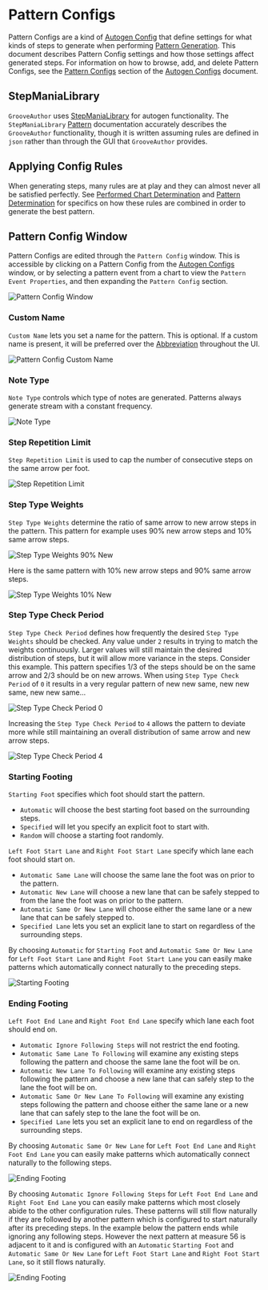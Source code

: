 # Pattern Configs

Pattern Configs are a kind of [Autogen Config](AutogenConfigs.md) that define settings for what kinds of steps to generate when performing [Pattern Generation](PatternGeneration.md). This document describes Pattern Config settings and how those settings affect generated steps. For information on how to browse, add, and delete Pattern Configs, see the [Pattern Configs](AutogenConfigs.md#pattern-configs) section of the [Autogen Configs](AutogenConfigs.md) document.

## StepManiaLibrary

`GrooveAuthor` uses [StepManiaLibrary](https://github.com/PerryAsleep/StepManiaLibrary) for autogen functionality. The `StepManiaLibrary` [Pattern](../../StepManiaLibrary/StepManiaLibrary/docs/Pattern.md) documentation accurately describes the `GrooveAuthor` functionality, though it is written assuming rules are defined in `json` rather than through the GUI that `GrooveAuthor` provides.

## Applying Config Rules

When generating steps, many rules are at play and they can almost never all be satisfied perfectly. See [Performed Chart Determination](../../StepManiaLibrary/StepManiaLibrary/docs/PerformedChart.md#performedchart-determination) and [Pattern Determination](../../StepManiaLibrary/StepManiaLibrary/docs/PerformedChart.md#pattern-determination) for specifics on how these rules are combined in order to generate the best pattern.

## Pattern Config Window

Pattern Configs are edited through the `Pattern Config` window. This is accessible by clicking on a Pattern Config from the [Autogen Configs](AutogenConfigs.md) window, or by selecting a pattern event from a chart to view the `Pattern Event Properties`, and then expanding the `Pattern Config` section.

![Pattern Config Window](pattern-config-window.png "The Pattern Config window can be access through a Pattern event or the Autogen Configs window.")

### Custom Name

`Custom Name` lets you set a name for the pattern. This is optional. If a custom name is present, it will be preferred over the [Abbreviation](AutogenConfigs.md#abbreviation-1) throughout the UI.

![Pattern Config Custom Name](pattern-config-custom-name.png "The Pattern Custom Name will be preferred if present.")

### Note Type

`Note Type` controls which type of notes are generated. Patterns always generate stream with a constant frequency.

![Note Type](pattern-note-type.png "Note Type controls which type of notes are generated.")

### Step Repetition Limit

`Step Repetition Limit` is used to cap the number of consecutive steps on the same arrow per foot.

![Step Repetition Limit](pattern-step-repetition-limit.png "Note Type controls which type of notes are generated.")

### Step Type Weights

`Step Type Weights` determine the ratio of same arrow to new arrow steps in the pattern. This pattern for example uses 90% new arrow steps and 10% same arrow steps.

![Step Type Weights 90% New](pattern-step-type-weights-10-90-8.png "This pattern uses 90% new arrow steps and 10% same arrow steps.")

Here is the same pattern with 10% new arrow steps and 90% same arrow steps.

![Step Type Weights 10% New](pattern-step-type-weights-90-10-8.png "This pattern uses 10% new arrow steps and 90% same arrow steps.")

### Step Type Check Period

`Step Type Check Period` defines how frequently the desired `Step Type Weights` should be checked. Any value under `2` results in trying to match the weights continuously. Larger values will still maintain the desired distribution of steps, but it will allow more variance in the steps. Consider this example. This pattern specifies 1/3 of the steps should be on the same arrow and 2/3 should be on new arrows. When using `Step Type Check Period` of `0` it results in a very regular pattern of new new same, new new same, new new same...

![Step Type Check Period 0](pattern-step-type-check-period-0.png "Low Step Type Check Period values can result in regular patterns.")

Increasing the `Step Type Check Period` to `4` allows the pattern to deviate more while still maintaining an overall distribution of same arrow and new arrow steps.

![Step Type Check Period 4](pattern-step-type-check-period-4.png "Higher Step Type Check Period values can result in more random patterns.")

### Starting Footing

`Starting Foot` specifies which foot should start the pattern.
- `Automatic` will choose the best starting foot based on the surrounding steps.
- `Specified` will let you specify an explicit foot to start with.
- `Random` will choose a starting foot randomly.

`Left Foot Start Lane` and `Right Foot Start Lane` specify which lane each foot should start on.
- `Automatic Same Lane` will choose the same lane the foot was on prior to the pattern.
- `Automatic New Lane` will choose a new lane that can be safely stepped to from the lane the foot was on prior to the pattern.
- `Automatic Same Or New Lane` will choose either the same lane or a new lane that can be safely stepped to.
- `Specified Lane` lets you set an explicit lane to start on regardless of the surrounding steps.

By choosing `Automatic` for `Starting Foot` and `Automatic Same Or New Lane` for `Left Foot Start Lane` and `Right Foot Start Lane` you can easily make patterns which automatically connect naturally to the preceding steps.

![Starting Footing](pattern-starting-footing.png "A pattern configured to automatically connect naturally to the preceding steps.")

### Ending Footing

`Left Foot End Lane` and `Right Foot End Lane` specify which lane each foot should end on.
- `Automatic Ignore Following Steps` will not restrict the end footing.
- `Automatic Same Lane To Following` will examine any existing steps following the pattern and choose the same lane the foot will be on.
- `Automatic New Lane To Following` will examine any existing steps following the pattern and choose a new lane that can safely step to the lane the foot will be on.
- `Automatic Same Or New Lane To Following` will examine any existing steps following the pattern and choose either the same lane or a new lane that can safely step to the lane the foot will be on.
- `Specified Lane` lets you set an explicit lane to end on regardless of the surrounding steps.

By choosing `Automatic Same Or New Lane` for `Left Foot End Lane` and `Right Foot End Lane` you can easily make patterns which automatically connect naturally to the following steps.

![Ending Footing](pattern-ending-footing.png "A Pattern configured to automatically connect naturally to the following steps.")

By choosing `Automatic Ignore Following Steps` for `Left Foot End Lane` and `Right Foot End Lane` you can easily make patterns which most closely abide to the other configuration rules. These patterns will still flow naturally if they are followed by another pattern which is configured to start naturally after its preceding steps. In the example below the pattern ends while ignoring any following steps. However the next pattern at measure 56 is adjacent to it and is configured with an `Automatic` `Starting Foot` and `Automatic Same Or New Lane` for `Left Foot Start Lane` and `Right Foot Start Lane`, so it still flows naturally.

![Ending Footing](pattern-ending-footing-ignore.png "A pattern configured to ignore following footing can still connect naturally to the following pattern.")